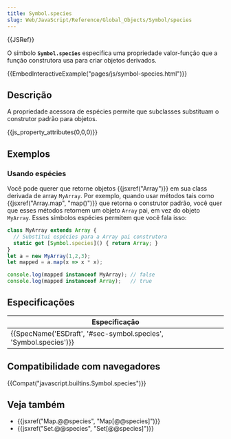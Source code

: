 ```yaml
---
title: Symbol.species
slug: Web/JavaScript/Reference/Global_Objects/Symbol/species
---
```

{{JSRef}}

O símbolo **`Symbol.species`** especifica uma propriedade valor-função que a função construtora usa para criar objetos derivados.

{{EmbedInteractiveExample("pages/js/symbol-species.html")}}

## Descrição

A propriedade acessora de espécies permite que subclasses substituam o construtor padrão para objetos.

{{js_property_attributes(0,0,0)}}

## Exemplos

### Usando espécies

Você pode querer que retorne objetos {{jsxref("Array")}} em sua class derivada de array `MyArray`. Por exemplo, quando usar métodos tais como {{jsxref("Array.map", "map()")}} que retorna o construtor padrão, você quer que esses métodos retornem um objeto `Array` pai, em vez do objeto `MyArray`. Esses símbolos espécies permitem que você fala isso:

```js
class MyArray extends Array {
  // Substitui espécies para a Array pai construtora
  static get [Symbol.species]() { return Array; }
}
let a = new MyArray(1,2,3);
let mapped = a.map(x => x * x);

console.log(mapped instanceof MyArray); // false
console.log(mapped instanceof Array);   // true
```

## Especificações

| Especificação                                                                        |
| ------------------------------------------------------------------------------------ |
| {{SpecName('ESDraft', '#sec-symbol.species', 'Symbol.species')}} |

## Compatibilidade com navegadores

{{Compat("javascript.builtins.Symbol.species")}}

## Veja também

- {{jsxref("Map.@@species", "Map[@@species]")}}
- {{jsxref("Set.@@species", "Set[@@species]")}}
